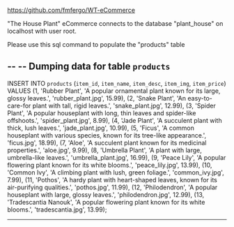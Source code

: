 https://github.com/fmfergo/WT-eCommerce


"The House Plant" eCommerce connects to the database "plant_house" on localhost with user root.

Please use this sql command to populate the "products" table

--
-- Dumping data for table `products`
--

INSERT INTO `products` (`item_id`, `item_name`, `item_desc`, `item_img`, `item_price`) VALUES
(1, 'Rubber Plant', 'A popular ornamental plant known for its large, glossy leaves.', 'rubber_plant.jpg', 15.99),
(2, 'Snake Plant', 'An easy-to-care-for plant with tall, rigid leaves.', 'snake_plant.jpg', 12.99),
(3, 'Spider Plant', 'A popular houseplant with long, thin leaves and spider-like offshoots.', 'spider_plant.jpg', 8.99),
(4, 'Jade Plant', 'A succulent plant with thick, lush leaves.', 'jade_plant.jpg', 10.99),
(5, 'Ficus', 'A common houseplant with various species, known for its tree-like appearance.', 'ficus.jpg', 18.99),
(7, 'Aloe', 'A succulent plant known for its medicinal properties.', 'aloe.jpg', 9.99),
(8, 'Umbrella Plant', 'A plant with large, umbrella-like leaves.', 'umbrella_plant.jpg', 16.99),
(9, 'Peace Lily', 'A popular flowering plant known for its white blooms.', 'peace_lily.jpg', 13.99),
(10, 'Common Ivy', 'A climbing plant with lush, green foliage.', 'common_ivy.jpg', 7.99),
(11, 'Pothos', 'A hardy plant with heart-shaped leaves, known for its air-purifying qualities.', 'pothos.jpg', 11.99),
(12, 'Philodendron', 'A popular houseplant with large, glossy leaves.', 'philodendron.jpg', 12.99),
(13, 'Tradescantia Nanouk', 'A popular flowering plant known for its white blooms.', 'tradescantia.jpg', 13.99);

-- --------------------------------------------------------
